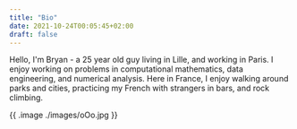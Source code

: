 ```yaml
---
title: "Bio"
date: 2021-10-24T00:05:45+02:00
draft: false
---
```


Hello, I'm Bryan - a 25 year old guy living in Lille, and working in Paris.  I enjoy working on
problems in computational mathematics, data engineering, and numerical analysis.  Here in
France, I enjoy walking around parks and cities, practicing my French with strangers in bars, and rock climbing.

{{ .image ./images/oOo.jpg }}
